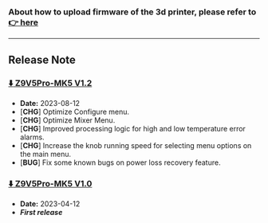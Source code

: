 ### About how to upload firmware of the 3d printer, please refer to [:point_right: here](https://github.com/ZONESTAR3D/Firmware/tree/master/Z9/Z9V5/bin#how-to-upload-firmware-to-z9v5pro)

-----
## Release Note
### [:arrow_down: Z9V5Pro-MK5 V1.2](./Z9V5ProMK5_V1_2.zip)
- **Date:** 2023-08-12
- [**CHG**] Optimize Configure menu.
- [**CHG**] Optimize Mixer Menu.
- [**CHG**] Improved processing logic for high and low temperature error alarms.
- [**CHG**] Increase the knob running speed for selecting menu options on the main menu.
- [**BUG**] Fix some known bugs on power loss recovery feature.

### [:arrow_down: Z9V5Pro-MK5 V1.0](./Z9V5ProMK5_V1_0.zip)
- **Date:** 2023-04-12
- ***First release***




